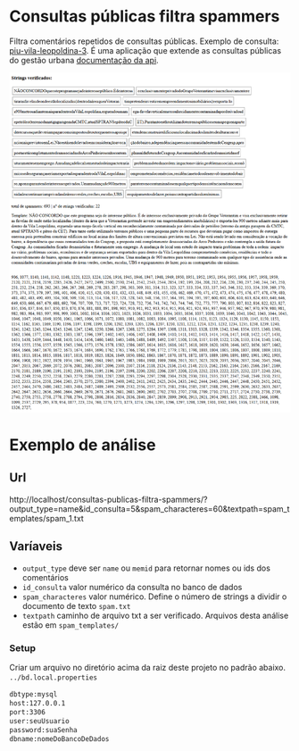 # Consultas públicas filtra spammers
Filtra comentários repetidos de consultas públicas. Exemplo de consulta: [piu-vila-leopoldina-3](https://participe.gestaourbana.prefeitura.sp.gov.br/#/vila-leopoldina-projeto-de-lei). É uma aplicação que extende as consultas públicas do gestão urbana [documentação da api](https://github.com/SPURB/consultas-publicas-backend).


![Alt text](screenshot-2018-6-12.png?raw=true "Comentários repetidos")

# Exemplo de análise

## Url
http://localhost/consultas-publicas-filtra-spammers/?output_type=name&id_consulta=5&spam_characteres=60&textpath=spam_templates/spam_1.txt

## Varíaveis
* `output_type` deve ser `name` ou `memid` para retornar nomes ou ids dos comentários
* `id_consulta` valor numérico da consulta no banco de dados
* `spam_characteres` valor numérico. Define o número de strings a dividir o documento de texto `spam.txt` 
* `textpath` caminho de arquivo txt a ser verificado. Arquivos desta análise estão em `spam_templates/`

### Setup
Criar um arquivo no diretório acima da raiz deste projeto no padrão abaixo. `../bd.local.properties`
```
dbtype:mysql
host:127.0.0.1
port:3306
user:seuUsuario
password:suaSenha
dbname:nomeDoBancoDeDados
```
